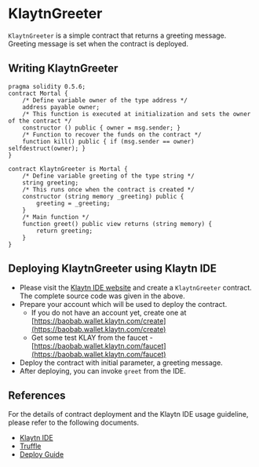 # KlaytnGreeter <a id="klaytngreeter"></a>

`KlaytnGreeter` is a simple contract that returns a greeting message. Greeting message is set when the contract is deployed. 

## Writing KlaytnGreeter <a id="writing-klaytngreeter"></a>

```text
pragma solidity 0.5.6;
contract Mortal {
    /* Define variable owner of the type address */
    address payable owner;
    /* This function is executed at initialization and sets the owner of the contract */
    constructor () public { owner = msg.sender; }
    /* Function to recover the funds on the contract */
    function kill() public { if (msg.sender == owner) selfdestruct(owner); }
}

contract KlaytnGreeter is Mortal {
    /* Define variable greeting of the type string */
    string greeting;
    /* This runs once when the contract is created */
    constructor (string memory _greeting) public {
        greeting = _greeting;
    }
    /* Main function */
    function greet() public view returns (string memory) {
        return greeting;
    }
}
```

## Deploying KlaytnGreeter using Klaytn IDE <a id="deploying-klaytngreeter-using-klaytn-ide"></a>

* Please visit the [Klaytn IDE website](https://ide.klaytn.foundation) and create a `KlaytnGreeter` contract. The complete source code was given in the above.
* Prepare your account which will be used to deploy the contract. 
  * If you do not have an account yet, create one at [https://baobab.wallet.klaytn.com/create](https://baobab.wallet.klaytn.com/create)
  * Get some test KLAY from the faucet - [https://baobab.wallet.klaytn.com/faucet](https://baobab.wallet.klaytn.com/faucet)
* Deploy the contract with initial parameter, a greeting message. 
* After deploying, you can invoke `greet` from the IDE.

## References <a id="references"></a>

For the details of contract deployment and the Klaytn IDE usage guideline, please refer to the following documents. 

* [Klaytn IDE](../ide-and-tools/README.md#klaytn-ide)
* [Truffle](../ide-and-tools/README.md#truffle)
* [Deploy Guide](../deploy-guide.md)



